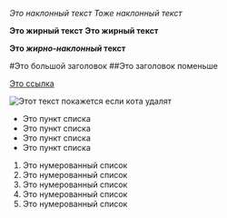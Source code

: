 *Это наклонный текст*
_Тоже наклонный текст_

**Это жирный текст**
__Это жирный текст__

__Это *жирно-наклонный* текст__

#Это большой заголовок
##Это заголовок поменьше

[Это ссылка](https://lms.algoritmika.org)

![Этот текст покажется если кота удалят](https://i.pinimg.com/736x/b5/4d/ad/b54dadf09b570e14ba84662311f59a8d.jpg)

* Это пункт списка
* Это пункт списка
* Это пункт списка
* Это пункт списка

1. Это нумерованный список
1. Это нумерованный список
1. Это нумерованный список
1. Это нумерованный список
1. Это нумерованный список

